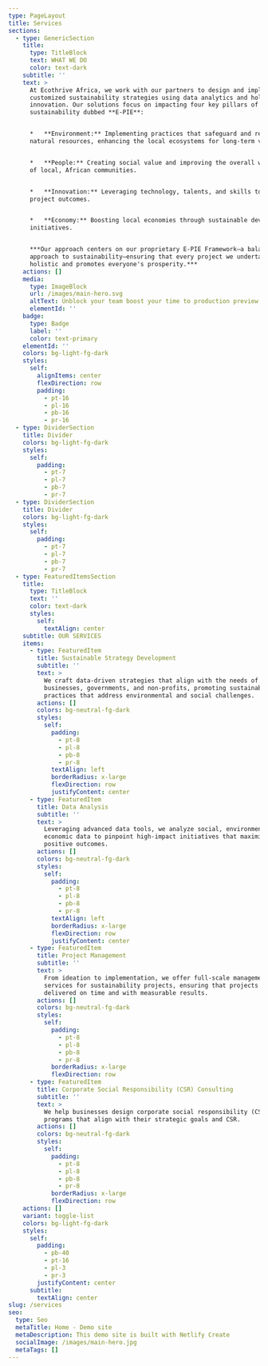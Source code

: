 ```yaml
---
type: PageLayout
title: Services
sections:
  - type: GenericSection
    title:
      type: TitleBlock
      text: WHAT WE DO
      color: text-dark
    subtitle: ''
    text: >
      At Ecothrive Africa, we work with our partners to design and implement
      customized sustainability strategies using data analytics and holistic
      innovation. Our solutions focus on impacting four key pillars of
      sustainability dubbed **E-PIE**:


      *   **Environment:** Implementing practices that safeguard and restore
      natural resources, enhancing the local ecosystems for long-term viability.


      *   **People:** Creating social value and improving the overall well-being
      of local, African communities.


      *   **Innovation:** Leveraging technology, talents, and skills to optimize
      project outcomes.


      *   **Economy:** Boosting local economies through sustainable development
      initiatives.


      ***Our approach centers on our proprietary E-PIE Framework—a balanced
      approach to sustainability—ensuring that every project we undertake is
      holistic and promotes everyone's prosperity.***
    actions: []
    media:
      type: ImageBlock
      url: /images/main-hero.svg
      altText: Unblock your team boost your time to production preview
      elementId: ''
    badge:
      type: Badge
      label: ''
      color: text-primary
    elementId: ''
    colors: bg-light-fg-dark
    styles:
      self:
        alignItems: center
        flexDirection: row
        padding:
          - pt-16
          - pl-16
          - pb-16
          - pr-16
  - type: DividerSection
    title: Divider
    colors: bg-light-fg-dark
    styles:
      self:
        padding:
          - pt-7
          - pl-7
          - pb-7
          - pr-7
  - type: DividerSection
    title: Divider
    colors: bg-light-fg-dark
    styles:
      self:
        padding:
          - pt-7
          - pl-7
          - pb-7
          - pr-7
  - type: FeaturedItemsSection
    title:
      type: TitleBlock
      text: ''
      color: text-dark
      styles:
        self:
          textAlign: center
    subtitle: OUR SERVICES
    items:
      - type: FeaturedItem
        title: Sustainable Strategy Development
        subtitle: ''
        text: >
          We craft data-driven strategies that align with the needs of
          businesses, governments, and non-profits, promoting sustainable
          practices that address environmental and social challenges.
        actions: []
        colors: bg-neutral-fg-dark
        styles:
          self:
            padding:
              - pt-8
              - pl-8
              - pb-8
              - pr-8
            textAlign: left
            borderRadius: x-large
            flexDirection: row
            justifyContent: center
      - type: FeaturedItem
        title: Data Analysis
        subtitle: ''
        text: >
          Leveraging advanced data tools, we analyze social, environmental, and
          economic data to pinpoint high-impact initiatives that maximize
          positive outcomes.
        actions: []
        colors: bg-neutral-fg-dark
        styles:
          self:
            padding:
              - pt-8
              - pl-8
              - pb-8
              - pr-8
            textAlign: left
            borderRadius: x-large
            flexDirection: row
            justifyContent: center
      - type: FeaturedItem
        title: Project Management
        subtitle: ''
        text: >
          From ideation to implementation, we offer full-scale management
          services for sustainability projects, ensuring that projects are
          delivered on time and with measurable results.
        actions: []
        colors: bg-neutral-fg-dark
        styles:
          self:
            padding:
              - pt-8
              - pl-8
              - pb-8
              - pr-8
            borderRadius: x-large
            flexDirection: row
      - type: FeaturedItem
        title: Corporate Social Responsibility (CSR) Consulting
        subtitle: ''
        text: >
          We help businesses design corporate social responsibility (CSR)
          programs that align with their strategic goals and CSR.
        actions: []
        colors: bg-neutral-fg-dark
        styles:
          self:
            padding:
              - pt-8
              - pl-8
              - pb-8
              - pr-8
            borderRadius: x-large
            flexDirection: row
    actions: []
    variant: toggle-list
    colors: bg-light-fg-dark
    styles:
      self:
        padding:
          - pb-40
          - pt-16
          - pl-3
          - pr-3
        justifyContent: center
      subtitle:
        textAlign: center
slug: /services
seo:
  type: Seo
  metaTitle: Home - Demo site
  metaDescription: This demo site is built with Netlify Create
  socialImage: /images/main-hero.jpg
  metaTags: []
---
```

